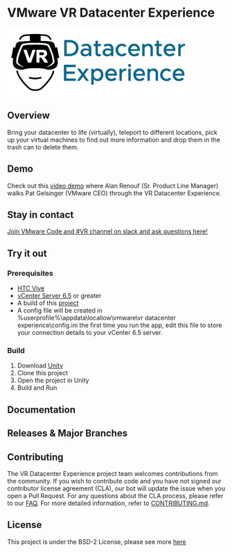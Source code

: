 # VMware VR Datacenter Experience

![VRDCEX](VR-DC-EX_Logo.png "VRDCEX")

## Overview
Bring your datacenter to life (virtually), teleport to different locations, pick up your virtual machines to find out more information and drop them in the trash can to delete them.

## Demo
Check out this [video demo](https://www.youtube.com/watch?v=jOpsBClEuNs&feature=youtu.be&t=47m39s) where Alan Renouf (Sr. Product Line Manager) walks Pat Gelsinger (VMware CEO) through the VR Datacenter Experience.

## Stay in contact
[Join VMware Code and #VR channel on slack and ask questions here!](https://code.vmware.com/slack/)

## Try it out

### Prerequisites

* [HTC Vive](https://www.vive.com/us/)
* [vCenter Server 6.5](https://my.vmware.com/web/vmware/info/slug/datacenter_cloud_infrastructure/vmware_vsphere/6_5) or greater
* A build of this [project](https://github.com/vmware/vr-dc-ex/releases)
* A config file will be created in %userprofile%\appdata\locallow\vmware\vr datacenter experience\config.ini the first time you run the app, edit this file to store your connection details to your vCenter 6.5 server.

### Build

1. Download [Unity](https://unity3d.com/)
2. Clone this project
3. Open the project in Unity
4. Build and Run

## Documentation

## Releases & Major Branches

## Contributing

The VR Datacenter Experience project team welcomes contributions from the community. If you wish to contribute code and you have not
signed our contributor license agreement (CLA), our bot will update the issue when you open a Pull Request. For any
questions about the CLA process, please refer to our [FAQ](https://cla.vmware.com/faq). For more detailed information,
refer to [CONTRIBUTING.md](CONTRIBUTING.md).

## License

This project is under the BSD-2 License, please see more [here](https://github.com/vmware/vr-dc-ex/blob/master/LICENSE.txt)
